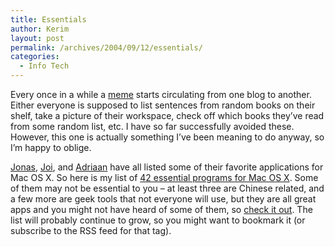 ```yaml
---
title: Essentials
author: Kerim
layout: post
permalink: /archives/2004/09/12/essentials/
categories:
  - Info Tech
---
```

Every once in a while a <a href="http://www.google.com/search?q=define:meme" onclick="_gaq.push(['_trackEvent', 'outbound-article', 'http://www.google.com/search?q=define:meme', 'meme']);" >meme</a> starts circulating from one blog to another. Either everyone is supposed to list sentences from random books on their shelf, take a picture of their workspace, check off which books they&#8217;ve read from some random list, etc. I have so far successfully avoided these. However, this one is actually something I&#8217;ve been meaning to do anyway, so I&#8217;m happy to oblige.

<a href="http://www.jluster.org/indispensable" onclick="_gaq.push(['_trackEvent', 'outbound-article', 'http://www.jluster.org/indispensable', 'Jonas']);" >Jonas</a>, <a href="http://joi.ito.com/archives/2004/09/09/my_favorite_applications.html" onclick="_gaq.push(['_trackEvent', 'outbound-article', 'http://joi.ito.com/archives/2004/09/09/my_favorite_applications.html', 'Joi']);" >Joi</a>, and <a href="http://blog.kung-foo.tv/archives/001121.php" onclick="_gaq.push(['_trackEvent', 'outbound-article', 'http://blog.kung-foo.tv/archives/001121.php', 'Adriaan']);" >Adriaan</a> have all listed some of their favorite applications for Mac OS X. So here is my list of <a href="http://del.icio.us/kerim/essentials" onclick="_gaq.push(['_trackEvent', 'outbound-article', 'http://del.icio.us/kerim/essentials', '42 essential programs for Mac OS X']);" >42 essential programs for Mac OS X</a>. Some of them may not be essential to you &#8211; at least three are Chinese related, and a few more are geek tools that not everyone will use, but they are all great apps and you might not have heard of some of them, so <a href="http://del.icio.us/kerim/essentials" onclick="_gaq.push(['_trackEvent', 'outbound-article', 'http://del.icio.us/kerim/essentials', 'check it out']);" >check it out</a>. The list will probably continue to grow, so you might want to bookmark it (or subscribe to the RSS feed for that tag).

